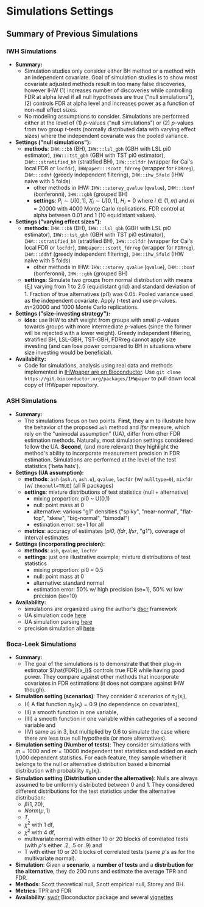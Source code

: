 # Simulations Settings

## Summary of Previous Simulations

### IWH Simulations
- **Summary:**
  - Simulation studies only consider either BH method or a method with an independent covariate. Goal of simulation studies is to show most covariate adjusted methods result in too many false discoveries, however IHW (1) increases number of discoveries while controlling FDR at alpha level if all null hypotheses are true ("null simulations"), (2) controls FDR at alpha level and increases power as a function of non-null effect sizes. 
  - No modeling assumptions to consider. Simulations are performed either at the level of (1) $p$-values ("null simulations") or (2) $p$-values from two group $t$-tests (normally distributed data with varying effect sizes) where the independent covariate was the pooled variance. 
- **Settings ("null simulations"):** 
  - **methods**:  `IHW:::bh` (BH), `IHW:::lsl_gbh` (GBH with LSL pi0 estimator), `IHW:::tst_gbh` (GBH with TST pi0 estimator), `IHW:::stratified_bh` (stratified BH), `IHW:::clfdr` (wrapper for Cai's local FDR or `locfdr`), `IHWpaper:::scott_fdrreg` (wrapper for `FDRreg`), `IHW:::ddhf` (greedy independent filtering), `IHW::ihw_5fold` (IHW naive with 5 folds)
    - other methods in IHW: `IHW:::storey_qvalue` (`qvalue`), `IHW:::bonf` (bonferonni), `IHW:::gbh` (grouped BH)
    - **settings**: $P_i \sim U[0,1]$, $X_i \sim U[0,1]$, $H_i = 0$ where $i \in (1, m)$ and $m=20000$ with 4000 Monte Carlo replications. FDR control at alpha between 0.01 and 1 (10 equidistant values).  
- **Settings ("varying effect sizes"):** 
  - **methods**:  `IHW:::bh` (BH), `IHW:::lsl_gbh` (GBH with LSL pi0 estimator), `IHW:::tst_gbh` (GBH with TST pi0 estimator), `IHW:::stratified_bh` (stratified BH), `IHW:::clfdr` (wrapper for Cai's local FDR or `locfdr`), `IHWpaper:::scott_fdrreg` (wrapper for `FDRreg`), `IHW:::ddhf` (greedy independent filtering), `IHW::ihw_5fold` (IHW naive with 5 folds)
    - other methods in IHW: `IHW:::storey_qvalue` (`qvalue`), `IHW:::bonf` (bonferonni), `IHW:::gbh` (grouped BH)
  - **settings**: Simulate two groups from normal distribution with means ($\xi_i$) varying from 1 to 2.5 (equidistant grid) and standard deviation of 1. Fraction of true alternatives (pi1) was 0.05. Pooled variance used as the independent covariate. Apply $t$-test and use $p$-values. $m$=20000 and 1000 Monte Carlo replications. 
- **Settings ("size-investing strategy"):** 
  - **idea**: use IHW to shift weight from groups with small $p$-values towards groups with more intermediate $p$-values (since the former will be rejected with a lower weight). Greedy independent filtering, stratified BH, LSL-GBH, TST-GBH, FDRreg cannot apply size investing (and can lose power compared to BH in situations where size investing would be beneficial). 
- **Availability:**
  - Code for simulations, analysis using real data and methods implemented in [IHWpaper are on Bioconductor](http://bioconductor.org/packages/release/data/experiment/html/IHWpaper.html). Use `git clone https://git.bioconductor.org/packages/IHWpaper` to pull down local copy of IHWpaper repository. 


### ASH Simulations
- **Summary:**
  - The simulations focus on two points. **First**, they aim to illustrate how the behavior of the proposed `ash` method and *lfsr* measure, which rely on the "unimodal assumption" (UA), differ from other FDR estimation methods. Naturally, most simulation settings considered follow the UA. **Second**, (and more relevant) they highlight the method's ability to incorporate measurement precision in FDR estimation. Simulations are performed at the level of the test statistics ('beta hats'). 
- **Settings (UA assumption):**
  - **methods**: `ash` (`ash.n`, `ash.u`), `qvalue`, `locfdr` (w/ `nulltype=0`), `mixfdr` (w/ `theonull=TRUE`) (all R packages)
  - **settings**: mixture distributions of test statistics (null + alternative)
    - mixing proportion: pi0 ~ U(0,1)
    - null: point mass at 0
    - alternative: various "g1" densities ("spiky", "near-normal", "flat-top", "skew", "big-normal", "bimodal")
    - estimation error: se=1 for all 
  - **metrics**: accuracy of estimates (*pi0*, *lfdr*, *lfsr*, "g1"), coverage of interval estimates
- **Settings (incorporating precision):**
  - **methods**: `ash`, `qvalue`, `locfdr`
  - **settings**: just one illustrative example; mixture distributions of test statistics
    - mixing proportion: pi0 = 0.5
    - null: point mass at 0
    - alternative: standard normal
    - estimation error: 50% w/ high precision (se=1), 50% w/ low precision (se=10)
- **Availability:**
  - simulations are organized using the author's [dscr](https://github.com/stephens999/dscr/) framework
  - UA simulation code [here](https://github.com/stephenslab/ash/tree/master/code/dsc-shrink)
  - UA simulation parsing [here](https://github.com/stephenslab/ash/blob/master/analysis/index.Rmd#dsc-shrink-the-main-simulation-study-in-the-paper)
  - precision simulation all [here](https://github.com/stephenslab/ash/blob/master/analysis/make_GOODPOOR_figs.Rmd)


### Boca-Leek Simulations
- **Summary:**
  - The goal of the simulations is to demonstrate that their plug-in estimator $\hat{FDR}(x_i)$ controls true FDR while having good power. They compare against other methods that incorporate covariates in FDR estimations (it does not compare against IHW though). 
- **Simulation setting (scenarios)**: They consider 4 scenarios of $\pi_{0}(x_i)$, 
    - (I) A flat function $\pi_{0}(x_i)=0.9$ (no dependence on covariates), 
    - (II) a smooth function in one variable, 
    - (III) a smooth function in one variable within cathegories of a second variable and 
    - (IV) same as in 3, but multiplied by 0.6 to simulate the case where there are less true null hypothesis (or more alternatives). 
- **Simulation setting (Number of tests)**: They consider simulations with $m = 1000$ and $m = 10000$ independent test statistics and added on each 1,000 dependent statistics. For each feature, they sample whether it belongs to the null or alternative distribution based a binomial distribution with probability $\pi_{0}(x_i)$.
- **Simulation setting (Distribution under the alternative)**: Nulls are always assumed to be uniformly distributed between 0 and 1. They considered different distributions for the test statistics under the alternative distribution:
    - $\beta(1, 20)$, 
    - $Norm(\mu, 1)$
    - $T$, 
    - $\chi^{2}$ with 1 df, 
    - $\chi^{2}$ with 4 df, 
    - multivariate normal with either 10 or 20 blocks of correlated tests (with $\rho$'s either .2, .5 or .9) and 
    - T with either 10 or 20 blocks of correlated tests (same $\rho$'s as for the multivariate normal).
- **Simulation**: Given a **scenario**, a **number of tests** and a **distribution for the alternative**, they do 200 runs and estimate the average TPR and FDR. 
- **Methods**: Scott theoretical null, Scott empirical null, Storey and BH.
- **Metrics**: TPR and FDR
- **Availability**: [swdr](https://bioconductor.org/packages/release/bioc/html/swfdr.html) Bioconductor package and several [vignettes](https://github.com/SiminaB/Fdr-regression)
  